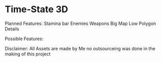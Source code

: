 # Time-State 3D

Planned Features:
Stamina bar
Enemies
Weapons
Big Map
Low Polygon Details

Possible Features:

Disclaimer: All Assets are made by Me no outsourceing was done in the making of this project
